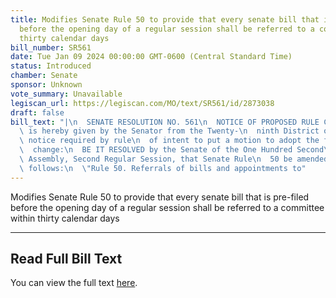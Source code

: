 ```yaml
---
title: Modifies Senate Rule 50 to provide that every senate bill that is pre-filed
  before the opening day of a regular session shall be referred to a committee within
  thirty calendar days
bill_number: SR561
date: Tue Jan 09 2024 00:00:00 GMT-0600 (Central Standard Time)
status: Introduced
chamber: Senate
sponsor: Unknown
vote_summary: Unavailable
legiscan_url: https://legiscan.com/MO/text/SR561/id/2873038
draft: false
bill_text: "|\n  SENATE RESOLUTION NO. 561\n  NOTICE OF PROPOSED RULE CHANGE\n  Notice\
  \ is hereby given by the Senator from the Twenty-\n  ninth District of the one day\
  \ notice required by rule\n  of intent to put a motion to adopt the following rule\n\
  \  change:\n  BE IT RESOLVED by the Senate of the One Hundred Second\n  General\
  \ Assembly, Second Regular Session, that Senate Rule\n  50 be amended to read as\
  \ follows:\n  \"Rule 50. Referrals of bills and appointments to"
---
```

Modifies Senate Rule 50 to provide that every senate bill that is pre-filed before the opening day of a regular session shall be referred to a committee within thirty calendar days

---

## Read Full Bill Text

You can view the full text [here](https://legiscan.com/MO/text/SR561/id/2873038).
